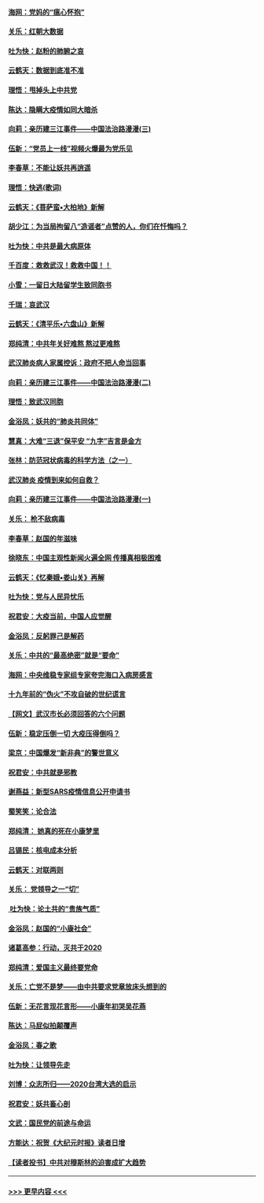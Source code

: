 #### [海网：党妈的“瘟心怀抱”](../pages/nsc993/n11840740.md?t=02031602) 
#### [关乐：红朝大数据](../pages/nsc993/n11840675.md?t=02031602) 
#### [吐为快：赵粉的肺腑之哀](../pages/nsc993/n11840618.md?t=02031602) 
#### [云鹤天：数据到底准不准](../pages/nsc993/n11840325.md?t=02031602) 
#### [理悟：甩掉头上中共党](../pages/nsc993/n11838826.md?t=02031602) 
#### [陈达：隐瞒大疫情如同大暗杀](../pages/nsc993/n11838771.md?t=02031602) 
#### [向莉：亲历建三江事件——中国法治路漫漫(三)](../pages/nsc993/n11831825.md?t=02031602) 
#### [伍新：“党员上一线”视频火爆最为党乐见](../pages/nsc993/n11838200.md?t=02031602) 
#### [李春草：不能让妖共再逍遥](../pages/nsc993/n11838102.md?t=02031602) 
#### [理悟：快逃(歌词)](../pages/nsc993/n11838083.md?t=02031602) 
#### [云鹤天：《菩萨蛮▪大柏地》新解](../pages/nsc993/n11838059.md?t=02031602) 
#### [胡少江：为当局拘留八“造谣者”点赞的人，你们在忏悔吗？](../pages/nsc993/n11836801.md?t=02031602) 
#### [吐为快：中共是最大病原体](../pages/nsc993/n11836748.md?t=02031602) 
#### [千百度：救救武汉！救救中国！！](../pages/nsc993/n11836145.md?t=02031602) 
#### [小雪：一留日大陆留学生致同胞书](../pages/nsc993/n11834624.md?t=02031602) 
#### [千瑞：哀武汉](../pages/nsc993/n11833647.md?t=02031602) 
#### [云鹤天：《清平乐▪六盘山》新解](../pages/nsc993/n11833611.md?t=02031602) 
#### [郑纯清：中共年关好难熬 熬过更难熬](../pages/nsc993/n11833489.md?t=02031602) 
#### [武汉肺炎病人家属控诉：政府不把人命当回事](../pages/nsc993/n11833205.md?t=02031602) 
#### [向莉：亲历建三江事件——中国法治路漫漫(二)](../pages/nsc993/n11829102.md?t=02031602) 
#### [理悟：致武汉同胞](../pages/nsc993/n11831522.md?t=02031602) 
#### [金浴凤：妖共的“肺炎共同体”](../pages/nsc993/n11829448.md?t=02031602) 
#### [慧真：大难“三退”保平安 “九字”吉言是金方](../pages/nsc993/n11829501.md?t=02031602) 
#### [张林：防范冠状病毒的科学方法（之一）](../pages/nsc993/n11828618.md?t=02031602) 
#### [武汉肺炎 疫情到来如何自救？](../pages/nsc993/n11827632.md?t=02031602) 
#### [向莉：亲历建三江事件——中国法治路漫漫(一)](../pages/nsc993/n11827190.md?t=02031602) 
#### [关乐： 枪不敌病毒](../pages/nsc993/n11826746.md?t=02031602) 
#### [李春草：赵国的年滋味](../pages/nsc993/n11826321.md?t=02031602) 
#### [徐晓东：中国主观性新闻火遍全网 传播真相极困难](../pages/nsc993/n11826508.md?t=02031602) 
#### [云鹤天：《忆秦娥▪娄山关》再解](../pages/nsc993/n11824682.md?t=02031602) 
#### [吐为快：党与人民异忧乐](../pages/nsc993/n11824660.md?t=02031602) 
#### [祝君安：大疫当前，中国人应觉醒](../pages/nsc993/n11821946.md?t=02031602) 
#### [金浴凤：反躬罪己是解药](../pages/nsc993/n11820280.md?t=02031602) 
#### [关乐：中共的“最高绝密”就是“要命”](../pages/nsc993/n11816946.md?t=02031602) 
#### [海网：中央维稳专家组专家夸完海口入病房感言](../pages/nsc993/n11815138.md?t=02031602) 
#### [十九年前的“伪火”不攻自破的世纪谎言](../pages/nsc993/n11813238.md?t=02031602) 
#### [【网文】武汉市长必须回答的六个问题](../pages/nsc993/n11813848.md?t=02031602) 
#### [伍新：稳定压倒一切 大疫压得倒吗？](../pages/nsc993/n11812634.md?t=02031602) 
#### [梁京：中国爆发“新非典”的警世意义](../pages/nsc993/n11812554.md?t=02031602) 
#### [祝君安：中共就是邪教](../pages/nsc993/n11812431.md?t=02031602) 
#### [谢燕益：新型SARS疫情信息公开申请书](../pages/nsc993/n11808840.md?t=02031602) 
#### [蜀笑笑：论合法](../pages/nsc993/n11808064.md?t=02031602) 
#### [郑纯清： 她真的死在小康梦里](../pages/nsc993/n11806623.md?t=02031602) 
#### [吕锡民：核电成本分析](../pages/nsc993/n11806284.md?t=02031602) 
#### [云鹤天：对联两则](../pages/nsc993/n11805957.md?t=02031602) 
#### [关乐： 党领导之一“切”](../pages/nsc993/n11804505.md?t=02031602) 
#### [ 吐为快：论土共的“贵族气质”](../pages/nsc993/n11804490.md?t=02031602) 
#### [金浴凤：赵国的“小康社会”](../pages/nsc993/n11804452.md?t=02031602) 
#### [诸葛高参：行动，灭共于2020](../pages/nsc993/n11804120.md?t=02031602) 
#### [郑纯清：爱国主义最终要党命](../pages/nsc993/n11802197.md?t=02031602) 
#### [关乐：亡党不是梦——由中共要求党章放床头想到的](../pages/nsc993/n11802156.md?t=02031602) 
#### [伍新：无花言现花言形——小康年初哭吴花燕](../pages/nsc993/n11800044.md?t=02031602) 
#### [陈达：马屁似拍颠覆声](../pages/nsc993/n11800010.md?t=02031602) 
#### [金浴凤：春之歌](../pages/nsc993/n11797687.md?t=02031602) 
#### [吐为快：让领导先走](../pages/nsc993/n11797512.md?t=02031602) 
#### [刘博：众志所归——2020台湾大选的启示](../pages/nsc993/n11796878.md?t=02031602) 
#### [祝君安：妖共畜心剖](../pages/nsc993/n11794273.md?t=02031602) 
#### [文武：国民党的前途与命运](../pages/nsc993/n11794198.md?t=02031602) 
#### [方能达：祝贺《大纪元时报》读者日增](../pages/nsc993/n11793807.md?t=02031602) 
#### [【读者投书】中共对穆斯林的迫害成扩大趋势](../pages/nsc993/n11791371.md?t=02031602) 

----
#### [ >>> 更早内容 <<< ](../indexes/nsc993-earlier.md)
